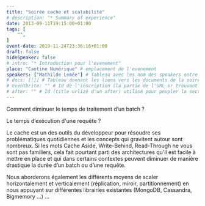 ```yaml
---
title: "Soirée cache et scalabilité"
# description: "* Summary of experience"
date: 2013-09-11T19:15:00+01:00
tags: [
    "",
]
event-date: 2019-11-24T23:36:16+01:00
draft: false
hideSpeaker: false
# intro: "* Introduction pour l'evenement"
place: "Cantine Numérique" # emplacement de l'evenement
speakers: ["Mathilde Lemée"] # Tableau avec les nom des speakers entre " et séparé par des , et doit être identique au titre du speaker enregistré !
# docs: [[]] # Tableau donnant les liens vers les documents de la soirée hors affiche - exemple : [["L'inauguration","http://toursjug.cloud.xwiki.com/xwiki/bin/download/Meetings/20080409/InaugurationToursJUG.pdf"], ["Unitils et Selenium","Unitils-Selenium.pdf"]]
# eventbrite: "" # Id de l'inscription (la partie de l'URL sr trouvant après https://www.eventbrite.fr/e/ )
# after: "" # Id (title urlizé d'un after) utilisé pour peupler la section after d'un evvent (exemple : apside-after-01)
---
```


Comment diminuer le temps de traitement d’un batch ? 

Le temps d’exécution d'une requête ? 

Le cache est un des outils du développeur pour résoudre ses problématiques quotidiennes et les concepts qui gravitent autour sont nombreux. Si les mots Cache Aside, Write-Behind, Read-Through ne vous sont pas familiers, cela fait pourtant parti des architectures qu’il est facile à mettre en place et qui dans certains contextes peuvent diminuer de manière drastique la durée d’un batch ou d’une requête.

Nous aborderons également les différents moyens de scaler horizontalement et verticalement (réplication, miroir, partitionnement) en nous appuyant sur différentes librairies existantes (MongoDB, Cassandra, Bigmemory ...) …